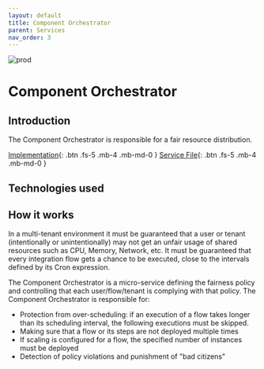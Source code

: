 ```yaml
---
layout: default
title: Component Orchestrator
parent: Services
nav_order: 3
---
```


<!-- Description Guidelines

Please note:
Use the full links to reference other files or images! Relative links will not work under our theme settings settings.
-->

<!-- please choose the appropriate batch and delete/comment the others  -->
![prod](https://img.shields.io/badge/Status-Production-brightgreen.svg)


# **Component Orchestrator** <!-- make sure spelling is consistent with other sources and within this document -->

## Introduction
<!-- 2 sentences: what does it do and how -->

The Component Orchestrator is responsible for a fair resource distribution.

<!--[API Reference](){: .btn .fs-5 .mb-4 .mb-md-0 }-->
[Implementation](https://github.com/openintegrationhub/openintegrationhub/tree/master/services/component-orchestrator){: .btn .fs-5 .mb-4 .mb-md-0 }
[Service File](https://github.com/openintegrationhub/openintegrationhub/tree/master/lib/component-orchestrator){: .btn .fs-5 .mb-4 .mb-md-0 }

## Technologies used
<!-- please name and elaborate on other technologies or standards the service uses -->

## How it works
<!-- describe core functionalities and underlying concepts in more detail -->

In a multi-tenant environment it must be guaranteed that a user or tenant
(intentionally or unintentionally) may not get an unfair usage of shared
resources such as CPU, Memory, Network, etc. It must be guaranteed that
every integration flow gets a chance to be executed, close to the intervals
defined by its Cron expression.

The Component Orchestrator is a micro-service defining the fairness policy
and controlling that each user/flow/tenant is complying with that policy.
The Component Orchestrator is responsible for:

* Protection from over-scheduling: if an execution of a flow takes longer than its scheduling interval, the following executions must be skipped.
* Making sure that a flow or its steps are not deployed multiple times
* If scaling is configured for a flow, the specified number of instances must be deployed
* Detection of policy violations and punishment of "bad citizens"
